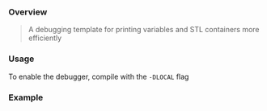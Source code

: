 ### Overview

> A debugging template for printing variables and STL containers more efficiently

### Usage

To enable the debugger, compile with the `-DLOCAL` flag

### Example
